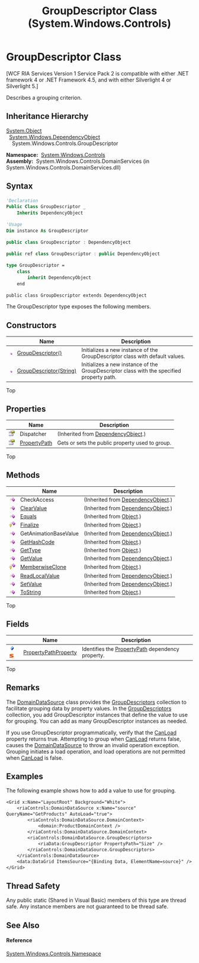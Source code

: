﻿---
title: GroupDescriptor Class (System.Windows.Controls)
TOCTitle: GroupDescriptor Class
ms:assetid: T:System.Windows.Controls.GroupDescriptor
ms:mtpsurl: https://msdn.microsoft.com/en-us/library/system.windows.controls.groupdescriptor(v=VS.91)
ms:contentKeyID: 28755491
ms.date: 01/27/2012
mtps_version: v=VS.91
f1_keywords:
- http://schemas.microsoft.com/winfx/2006/xaml/presentation#GroupDescriptor
- System.Windows.Controls.GroupDescriptor
dev_langs:
- CSharp
- JScript
- VB
- XAML
- FSharp
- c++
api_location:
- System.Windows.Controls.DomainServices.dll
api_name:
- System.Windows.Controls.GroupDescriptor
api_type:
- Managed
topic_type:
- apiref
- kbSyntax
product_family_name: VS
ROBOTS: INDEX,FOLLOW
---

# GroupDescriptor Class

\[WCF RIA Services Version 1 Service Pack 2 is compatible with either .NET framework 4 or .NET Framework 4.5, and with either Silverlight 4 or Silverlight 5.\]

Describes a grouping criterion.

## Inheritance Hierarchy

[System.Object](https://msdn.microsoft.com/en-us/library/e5kfa45b)  
  [System.Windows.DependencyObject](https://msdn.microsoft.com/en-us/library/ms589309)  
    System.Windows.Controls.GroupDescriptor  

**Namespace:**  [System.Windows.Controls](ms590941\(v=vs.91\).md)  
**Assembly:**  System.Windows.Controls.DomainServices (in System.Windows.Controls.DomainServices.dll)

## Syntax

``` vb
'Declaration
Public Class GroupDescriptor _
    Inherits DependencyObject
```

``` vb
'Usage
Dim instance As GroupDescriptor
```

``` csharp
public class GroupDescriptor : DependencyObject
```

``` c++
public ref class GroupDescriptor : public DependencyObject
```

``` fsharp
type GroupDescriptor =  
    class
        inherit DependencyObject
    end
```

``` jscript
public class GroupDescriptor extends DependencyObject
```

The GroupDescriptor type exposes the following members.

## Constructors

<table>
<thead>
<tr class="header">
<th> </th>
<th>Name</th>
<th>Description</th>
</tr>
</thead>
<tbody>
<tr class="odd">
<td><img src="images\Ff423329.pubmethod(en-us,VS.91).gif" title="Public method" alt="Public method" /></td>
<td><a href="ff422821(v=vs.91).md">GroupDescriptor()</a></td>
<td>Initializes a new instance of the GroupDescriptor class with default values.</td>
</tr>
<tr class="even">
<td><img src="images\Ff423329.pubmethod(en-us,VS.91).gif" title="Public method" alt="Public method" /></td>
<td><a href="ff422417(v=vs.91).md">GroupDescriptor(String)</a></td>
<td>Initializes a new instance of the GroupDescriptor class with the specified property path.</td>
</tr>
</tbody>
</table>

Top

## Properties

<table>
<thead>
<tr class="header">
<th> </th>
<th>Name</th>
<th>Description</th>
</tr>
</thead>
<tbody>
<tr class="odd">
<td><img src="images\Ff422600.pubproperty(en-us,VS.91).gif" title="Public property" alt="Public property" /></td>
<td>Dispatcher</td>
<td>(Inherited from <a href="https://msdn.microsoft.com/en-us/library/ms589309">DependencyObject</a>.)</td>
</tr>
<tr class="even">
<td><img src="images\Ff422600.pubproperty(en-us,VS.91).gif" title="Public property" alt="Public property" /></td>
<td><a href="ff422854(v=vs.91).md">PropertyPath</a></td>
<td>Gets or sets the public property used to group.</td>
</tr>
</tbody>
</table>

Top

## Methods

<table>
<thead>
<tr class="header">
<th> </th>
<th>Name</th>
<th>Description</th>
</tr>
</thead>
<tbody>
<tr class="odd">
<td><img src="images\Ff423329.pubmethod(en-us,VS.91).gif" title="Public method" alt="Public method" /></td>
<td>CheckAccess</td>
<td>(Inherited from <a href="https://msdn.microsoft.com/en-us/library/ms589309">DependencyObject</a>.)</td>
</tr>
<tr class="even">
<td><img src="images\Ff423329.pubmethod(en-us,VS.91).gif" title="Public method" alt="Public method" /></td>
<td><a href="https://docs.microsoft.com/en-us/dotnet/api/system.windows.dependencyobject.clearvalue?redirectedfrom=MSDN#System_Windows_DependencyObject_ClearValue_System_Windows_DependencyProperty_">ClearValue</a></td>
<td>(Inherited from <a href="https://msdn.microsoft.com/en-us/library/ms589309">DependencyObject</a>.)</td>
</tr>
<tr class="odd">
<td><img src="images\Ff423329.pubmethod(en-us,VS.91).gif" title="Public method" alt="Public method" /></td>
<td><a href="https://docs.microsoft.com/en-us/dotnet/api/system.object.equals?redirectedfrom=MSDN#System_Object_Equals_System_Object_">Equals</a></td>
<td>(Inherited from <a href="https://msdn.microsoft.com/en-us/library/e5kfa45b">Object</a>.)</td>
</tr>
<tr class="even">
<td><img src="images\Ff422600.protmethod(en-us,VS.91).gif" title="Protected method" alt="Protected method" /></td>
<td><a href="https://msdn.microsoft.com/en-us/library/4k87zsw7">Finalize</a></td>
<td>(Inherited from <a href="https://msdn.microsoft.com/en-us/library/e5kfa45b">Object</a>.)</td>
</tr>
<tr class="odd">
<td><img src="images\Ff423329.pubmethod(en-us,VS.91).gif" title="Public method" alt="Public method" /></td>
<td>GetAnimationBaseValue</td>
<td>(Inherited from <a href="https://msdn.microsoft.com/en-us/library/ms589309">DependencyObject</a>.)</td>
</tr>
<tr class="even">
<td><img src="images\Ff423329.pubmethod(en-us,VS.91).gif" title="Public method" alt="Public method" /></td>
<td><a href="https://msdn.microsoft.com/en-us/library/zdee4b3y">GetHashCode</a></td>
<td>(Inherited from <a href="https://msdn.microsoft.com/en-us/library/e5kfa45b">Object</a>.)</td>
</tr>
<tr class="odd">
<td><img src="images\Ff423329.pubmethod(en-us,VS.91).gif" title="Public method" alt="Public method" /></td>
<td><a href="https://msdn.microsoft.com/en-us/library/dfwy45w9">GetType</a></td>
<td>(Inherited from <a href="https://msdn.microsoft.com/en-us/library/e5kfa45b">Object</a>.)</td>
</tr>
<tr class="even">
<td><img src="images\Ff423329.pubmethod(en-us,VS.91).gif" title="Public method" alt="Public method" /></td>
<td><a href="https://docs.microsoft.com/en-us/dotnet/api/system.windows.dependencyobject.getvalue?redirectedfrom=MSDN#System_Windows_DependencyObject_GetValue_System_Windows_DependencyProperty_">GetValue</a></td>
<td>(Inherited from <a href="https://msdn.microsoft.com/en-us/library/ms589309">DependencyObject</a>.)</td>
</tr>
<tr class="odd">
<td><img src="images\Ff422600.protmethod(en-us,VS.91).gif" title="Protected method" alt="Protected method" /></td>
<td><a href="https://msdn.microsoft.com/en-us/library/57ctke0a">MemberwiseClone</a></td>
<td>(Inherited from <a href="https://msdn.microsoft.com/en-us/library/e5kfa45b">Object</a>.)</td>
</tr>
<tr class="even">
<td><img src="images\Ff423329.pubmethod(en-us,VS.91).gif" title="Public method" alt="Public method" /></td>
<td><a href="https://docs.microsoft.com/en-us/dotnet/api/system.windows.dependencyobject.readlocalvalue?redirectedfrom=MSDN#System_Windows_DependencyObject_ReadLocalValue_System_Windows_DependencyProperty_">ReadLocalValue</a></td>
<td>(Inherited from <a href="https://msdn.microsoft.com/en-us/library/ms589309">DependencyObject</a>.)</td>
</tr>
<tr class="odd">
<td><img src="images\Ff423329.pubmethod(en-us,VS.91).gif" title="Public method" alt="Public method" /></td>
<td><a href="https://docs.microsoft.com/en-us/dotnet/api/system.windows.dependencyobject.setvalue?redirectedfrom=MSDN#System_Windows_DependencyObject_SetValue_System_Windows_DependencyProperty_System_Object_">SetValue</a></td>
<td>(Inherited from <a href="https://msdn.microsoft.com/en-us/library/ms589309">DependencyObject</a>.)</td>
</tr>
<tr class="even">
<td><img src="images\Ff423329.pubmethod(en-us,VS.91).gif" title="Public method" alt="Public method" /></td>
<td><a href="https://msdn.microsoft.com/en-us/library/7bxwbwt2">ToString</a></td>
<td>(Inherited from <a href="https://msdn.microsoft.com/en-us/library/e5kfa45b">Object</a>.)</td>
</tr>
</tbody>
</table>

Top

## Fields

<table>
<thead>
<tr class="header">
<th> </th>
<th>Name</th>
<th>Description</th>
</tr>
</thead>
<tbody>
<tr class="odd">
<td><img src="images\Ee726129.pubfield(en-us,VS.91).gif" title="Public field" alt="Public field" /><img src="images\Ff423197.static(en-us,VS.91).gif" title="Static member" alt="Static member" /></td>
<td><a href="ff423411(v=vs.91).md">PropertyPathProperty</a></td>
<td>Identifies the <a href="ff422854(v=vs.91).md">PropertyPath</a> dependency property.</td>
</tr>
</tbody>
</table>

Top

## Remarks

The [DomainDataSource](ee732901\(v=vs.91\).md) class provides the [GroupDescriptors](ee725928\(v=vs.91\).md) collection to facilitate grouping data by property values. In the [GroupDescriptors](ee725928\(v=vs.91\).md) collection, you add GroupDescriptor instances that define the value to use for grouping. You can add as many GroupDescriptor instances as needed.

If you use GroupDescriptor programmatically, verify that the [CanLoad](ee707640\(v=vs.91\).md) property returns true. Attempting to group when [CanLoad](ee707640\(v=vs.91\).md) returns false, causes the [DomainDataSource](ee732901\(v=vs.91\).md) to throw an invalid operation exception. Grouping initiates a load operation, and load operations are not permitted when [CanLoad](ee707640\(v=vs.91\).md) is false.

## Examples

The following example shows how to add a value to use for grouping.

``` xaml
<Grid x:Name="LayoutRoot" Background="White">  
    <riaControls:DomainDataSource x:Name="source" QueryName="GetProducts" AutoLoad="true">
        <riaControls:DomainDataSource.DomainContext>
            <domain:ProductDomainContext />
        </riaControls:DomainDataSource.DomainContext>   
        <riaControls:DomainDataSource.GroupDescriptors>
            <riaData:GroupDescriptor PropertyPath="Size" />
        </riaControls:DomainDataSource.GroupDescriptors>
    </riaControls:DomainDataSource>
    <data:DataGrid ItemsSource="{Binding Data, ElementName=source}" />
</Grid>
```

## Thread Safety

Any public static (Shared in Visual Basic) members of this type are thread safe. Any instance members are not guaranteed to be thread safe.

## See Also

#### Reference

[System.Windows.Controls Namespace](ms590941\(v=vs.91\).md)

